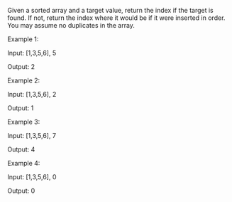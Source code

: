 
Given a sorted array and a target value, return the index if the target is found. If not, return the index where it would be if it were inserted in order. You may assume no duplicates in the array.


Example 1:

Input: [1,3,5,6], 5

Output: 2


Example 2:

Input: [1,3,5,6], 2

Output: 1


Example 3:

Input: [1,3,5,6], 7

Output: 4


Example 4:

Input: [1,3,5,6], 0

Output: 0
